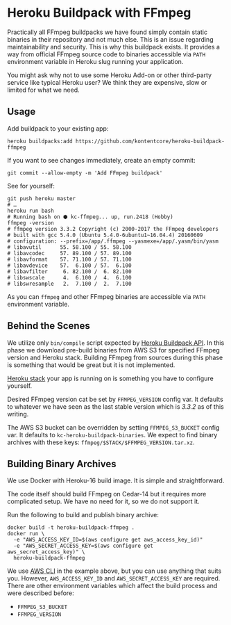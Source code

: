 # Heroku Buildpack with FFmpeg

Practically all FFmpeg buildpacks we have found simply contain static binaries in their repository and not much else. This is an issue regarding maintainability and security. This is why this buildpack exists. It provides a way from official FFmpeg source code to binaries accessible via `PATH` environment variable in Heroku slug running your application.

You might ask why not to use some Heroku Add-on or other third-party service like typical Heroku user? We think they are expensive, slow or limited for what we need.

## Usage

Add buildpack to your existing app:

    heroku buildpacks:add https://github.com/kontentcore/heroku-buildpack-ffmpeg

If you want to see changes immediately, create an empty commit:

    git commit --allow-empty -m 'Add FFmpeg buildpack'
    
See for yourself:

    git push heroku master
    # …
    heroku run bash
    # Running bash on ⬢ kc-ffmpeg... up, run.2418 (Hobby)
    ffmpeg -version
    # ffmpeg version 3.3.2 Copyright (c) 2000-2017 the FFmpeg developers
    # built with gcc 5.4.0 (Ubuntu 5.4.0-6ubuntu1~16.04.4) 20160609
    # configuration: --prefix=/app/.ffmpeg --yasmexe=/app/.yasm/bin/yasm
    # libavutil      55. 58.100 / 55. 58.100
    # libavcodec     57. 89.100 / 57. 89.100
    # libavformat    57. 71.100 / 57. 71.100
    # libavdevice    57.  6.100 / 57.  6.100
    # libavfilter     6. 82.100 /  6. 82.100
    # libswscale      4.  6.100 /  4.  6.100
    # libswresample   2.  7.100 /  2.  7.100

As you can `ffmpeg` and other FFmpeg binaries are accessible via `PATH` environment variable.

## Behind the Scenes

We utilize only `bin/compile` script expected by [Heroku Buildpack API](https://devcenter.heroku.com/articles/buildpack-api). In this phase we download pre-build binaries from AWS S3 for specified FFmpeg version and Heroku stack. Building FFmpeg from sources during this phase is something that would be great but it is not implemented.

[Heroku stack](https://devcenter.heroku.com/articles/stack) your app is running on is something you have to configure yourself.

Desired FFmpeg version cat be set by `FFMPEG_VERSION` config var. It defaults to whatever we have seen as the last stable version which is *3.3.2* as of this writing.

The AWS S3 bucket can be overridden by setting `FFMPEG_S3_BUCKET` config var. It defaults to `kc-heroku-buildpack-binaries`. We expect to find binary archives with these keys: `ffmpeg/$STACK/$FFMPEG_VERSION.tar.xz`.

## Building Binary Archives

We use Docker with Heroku-16 build image. It is simple and straightforward.

The code itself should build FFmpeg on Cedar-14 but it requires more complicated setup. We have no need for it, so we do not support it.

Run the following to build and publish binary archive:

    docker build -t heroku-buildpack-ffmpeg .
    docker run \
      -e "AWS_ACCESS_KEY_ID=$(aws configure get aws_access_key_id)"
      -e "AWS_SECRET_ACCESS_KEY=$(aws configure get aws_secret_access_key)" \
      heroku-buildpack-ffmpeg

We use [AWS CLI](https://aws.amazon.com/cli/) in the example above, but you can use anything that suits you. However, `AWS_ACCESS_KEY_ID` and `AWS_SECRET_ACCESS_KEY` are required. There are other environment variables which affect the build process and were described before:

* `FFMPEG_S3_BUCKET`
* `FFMPEG_VERSION`
